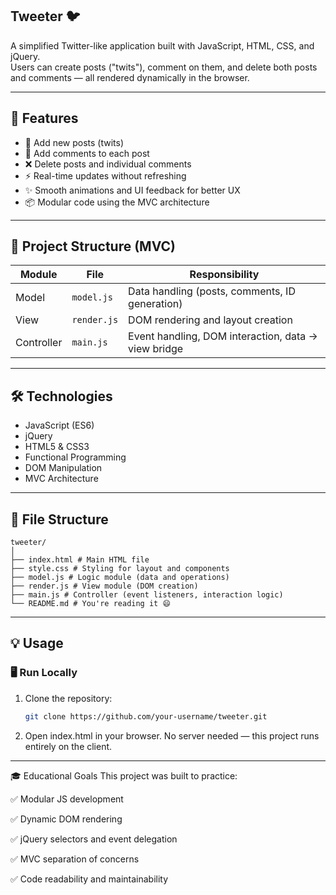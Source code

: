 ## Tweeter 🐦

A simplified Twitter-like application built with JavaScript, HTML, CSS, and jQuery.  
Users can create posts ("twits"), comment on them, and delete both posts and comments — all rendered dynamically in the browser.

---

## 🚀 Features

- 📝 Add new posts (twits)
- 💬 Add comments to each post
- ❌ Delete posts and individual comments
- ⚡ Real-time updates without refreshing
- ✨ Smooth animations and UI feedback for better UX
- 📦 Modular code using the MVC architecture

---

## 🧠 Project Structure (MVC)

| Module     | File        | Responsibility                                      |
| ---------- | ----------- | --------------------------------------------------- |
| Model      | `model.js`  | Data handling (posts, comments, ID generation)      |
| View       | `render.js` | DOM rendering and layout creation                   |
| Controller | `main.js`   | Event handling, DOM interaction, data → view bridge |

---

## 🛠️ Technologies

- JavaScript (ES6)
- jQuery
- HTML5 & CSS3
- Functional Programming
- DOM Manipulation
- MVC Architecture

---

## 📁 File Structure

```
tweeter/
│
├── index.html # Main HTML file
├── style.css # Styling for layout and components
├── model.js # Logic module (data and operations)
├── render.js # View module (DOM creation)
├── main.js # Controller (event listeners, interaction logic)
└── README.md # You're reading it 😄
```

---

## 💡 Usage

### 🖥️ Run Locally

1. Clone the repository:

   ```bash
   git clone https://github.com/your-username/tweeter.git

   ```

2. Open index.html in your browser.
   No server needed — this project runs entirely on the client.

---

🎓 Educational Goals
This project was built to practice:

✅ Modular JS development

✅ Dynamic DOM rendering

✅ jQuery selectors and event delegation

✅ MVC separation of concerns

✅ Code readability and maintainability
